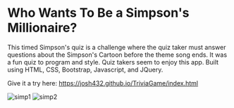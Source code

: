 # Who Wants To Be a Simpson's Millionaire?

This timed Simpson's quiz is a challenge where the quiz taker must answer questions about the Simpson's Cartoon before the theme song ends. It was a fun quiz to program and style. Quiz takers seem to enjoy this app. Built using HTML, CSS, Bootstrap, Javascript, and JQuery.

Give it a try here: https://josh432.github.io/TriviaGame/index.html

![simp1](https://user-images.githubusercontent.com/27470842/36608483-dc17a9c8-187e-11e8-8102-cf7d246e5c94.PNG)
![simp2](https://user-images.githubusercontent.com/27470842/36608489-df3e35d6-187e-11e8-9180-ae872c90890e.PNG)

